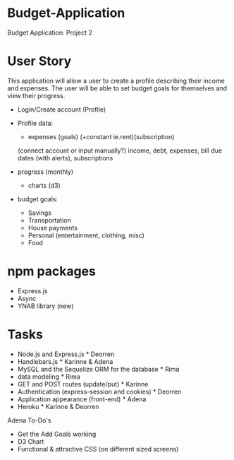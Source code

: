 # Budget-Application
Budget Application: Project 2
<!-- Name????? -->

# User Story

This application will allow a user to create a profile describing their income and expenses. The user will be able to set budget goals for themselves and view their progress. 

- Login/Create account (Profile)
- Profile data:
    - expenses (goals) (+constant ie.rent)(subscription)

    (connect account or input manually?)
    income, debt, expenses, bill due dates (with alerts), subscriptions

- progress (monthly)
    - charts (d3)

- budget goals:
    - Savings
    - Transportation
    - House payments
    - Personal (entertainment, clothing, misc)
    - Food

# npm packages
- Express.js
- Async
- YNAB library (new)


# Tasks
- Node.js and Express.js * Deorren
- Handlebars.js * Karinne & Adena
- MySQL and the Sequelize ORM for the database * Rima
- data modeling * Rima
- GET and POST routes (update/put) * Karinne
- Authentication (express-session and cookies) * Deorren
- Application appearance (front-end) * Adena
- Heroku * Karinne & Deorren

Adena To-Do's
- Get the Add Goals working
- D3 Chart
- Functional & attractive CSS (on different sized screens)